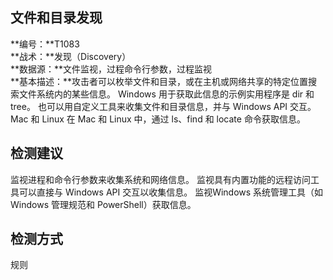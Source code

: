 ## 文件和目录发现  
**编号：**T1083  
**战术：**发现（Discovery）  
**数据源：**文件监视，过程命令行参数，过程监视  
**基本描述：**攻击者可以枚举文件和目录，或在主机或网络共享的特定位置搜索文件系统内的某些信息。
Windows
用于获取此信息的示例实用程序是 dir 和 tree。 也可以用自定义工具来收集文件和目录信息，并与 Windows API 交互。
Mac 和 Linux
在 Mac 和 Linux 中，通过 ls、find 和 locate 命令获取信息。  
## 检测建议  
监视进程和命令行参数来收集系统和网络信息。
监视具有内置功能的远程访问工具可以直接与 Windows API 交互以收集信息。
监视Windows 系统管理工具（如 Windows 管理规范和 PowerShell）获取信息。
  
## 检测方式  
规则